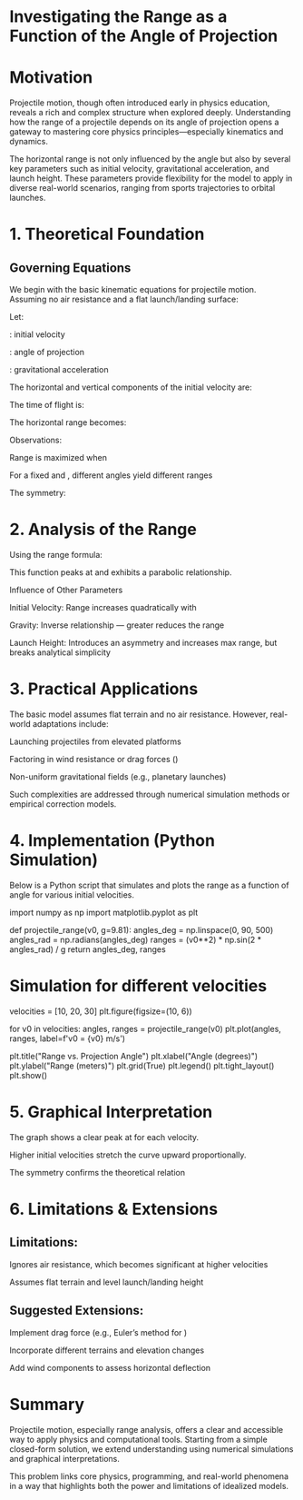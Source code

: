 # Investigating the Range as a Function of the Angle of Projection

# Motivation

Projectile motion, though often introduced early in physics education, reveals a rich and complex structure when explored deeply. Understanding how the range of a projectile depends on its angle of projection opens a gateway to mastering core physics principles—especially kinematics and dynamics.

The horizontal range is not only influenced by the angle but also by several key parameters such as initial velocity, gravitational acceleration, and launch height. These parameters provide flexibility for the model to apply in diverse real-world scenarios, ranging from sports trajectories to orbital launches.

# 1. Theoretical Foundation

## Governing Equations

We begin with the basic kinematic equations for projectile motion. Assuming no air resistance and a flat launch/landing surface:

Let:

: initial velocity

: angle of projection

: gravitational acceleration

The horizontal and vertical components of the initial velocity are:



The time of flight is:



The horizontal range  becomes:



Observations:

Range is maximized when 

For a fixed  and , different angles yield different ranges

The symmetry: 

# 2. Analysis of the Range

Using the range formula:



This function peaks at  and exhibits a parabolic relationship.

Influence of Other Parameters

Initial Velocity: Range increases quadratically with 

Gravity: Inverse relationship — greater  reduces the range

Launch Height: Introduces an asymmetry and increases max range, but breaks analytical simplicity

# 3. Practical Applications

The basic model assumes flat terrain and no air resistance. However, real-world adaptations include:

Launching projectiles from elevated platforms

Factoring in wind resistance or drag forces ()

Non-uniform gravitational fields (e.g., planetary launches)

Such complexities are addressed through numerical simulation methods or empirical correction models.

# 4. Implementation (Python Simulation)

Below is a Python script that simulates and plots the range as a function of angle for various initial velocities.

import numpy as np
import matplotlib.pyplot as plt

def projectile_range(v0, g=9.81):
    angles_deg = np.linspace(0, 90, 500)
    angles_rad = np.radians(angles_deg)
    ranges = (v0**2) * np.sin(2 * angles_rad) / g
    return angles_deg, ranges

# Simulation for different velocities
velocities = [10, 20, 30]
plt.figure(figsize=(10, 6))

for v0 in velocities:
    angles, ranges = projectile_range(v0)
    plt.plot(angles, ranges, label=f'v0 = {v0} m/s')

plt.title("Range vs. Projection Angle")
plt.xlabel("Angle (degrees)")
plt.ylabel("Range (meters)")
plt.grid(True)
plt.legend()
plt.tight_layout()
plt.show()

# 5. Graphical Interpretation

The graph shows a clear peak at  for each velocity.

Higher initial velocities stretch the curve upward proportionally.

The symmetry confirms the theoretical relation 

# 6. Limitations & Extensions

## Limitations:

Ignores air resistance, which becomes significant at higher velocities

Assumes flat terrain and level launch/landing height

## Suggested Extensions:

Implement drag force (e.g., Euler’s method for )

Incorporate different terrains and elevation changes

Add wind components to assess horizontal deflection

# Summary

Projectile motion, especially range analysis, offers a clear and accessible way to apply physics and computational tools. Starting from a simple closed-form solution, we extend understanding using numerical simulations and graphical interpretations.

This problem links core physics, programming, and real-world phenomena in a way that highlights both the power and limitations of idealized models.

